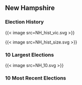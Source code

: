 ## New Hampshire

### Election History
{{< image src=NH_hist_vic.svg >}}

{{< image src=NH_hist_size.svg >}}

### 10 Largest Elections
{{< image src=NH_10.svg >}}

### 10 Most Recent Elections

